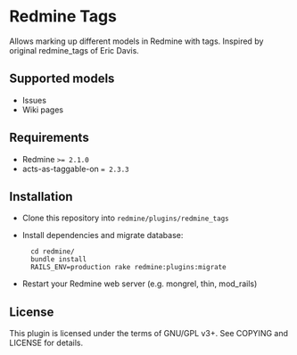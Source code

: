 Redmine Tags
============

Allows marking up different models in Redmine with tags.
Inspired by original redmine\_tags of Eric Davis.


Supported models
----------------

- Issues
- Wiki pages


Requirements
------------

- Redmine `>= 2.1.0`
- acts-as-taggable-on `= 2.3.3`


Installation
------------

- Clone this repository into `redmine/plugins/redmine_tags`
- Install dependencies and migrate database:

        cd redmine/
        bundle install
        RAILS_ENV=production rake redmine:plugins:migrate

- Restart your Redmine web server (e.g. mongrel, thin, mod\_rails)


License
-------

This plugin is licensed under the terms of GNU/GPL v3+.
See COPYING and LICENSE for details.

